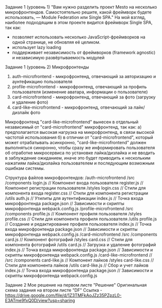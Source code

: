 Задание 1 (уровень 1)
"Вам нужно разделить проект Mesto на несколько микрофронтендов. Самостоятельно решите, какой фреймворк будете использовать, — Module Federation или Single SPA."
На мой взгляд, наиболее подходящим в этом проекте видится фреймворк Single SPA, так как:
- позволяет использовать несколько JavaScript-фреймворков на одной странице, не обновляя её целиком.
- использует lazy loading
- поддерживает независимость от фреймворков (framework agnostic) и независимую развёртываемость модулей

Задание 1 (уровень 2)
Микрофронтенды
1. auth-microfrontend - микрофронтенд, отвечающий за авторизацию и аунтефикацию пользователя
2. profile-microfrontend - микрофронтенд, отвечающий за профиль пользователя (изменение аватара, информации о пользователе)
3. card-microfrontend - микрофронтенд, отвечающий за фото (загрузку и удаление фото)
4. card-like-microfrontend - микрофронтенд, отвечающий за лайк/дизлайк фото

Микрофронтенд "card-like-microfrontend" вынесен в отдельный независимый от "card-microfrontend" микрофронтенд, так как:
а) предполагается высокая нагрузка на микрофронтенд, в связи высокой частотой использования
б) в отличии от "card-microfrontend", который может отрабатывать асинхронно, "card-like-microfrontend" должен выполняться синхронно, 
чтобы сразу же информировать пользователя об отработке микросервиса по установке лайка/дизлайка и не вводить в заблуждение ожиданием, 
иначе это будет приводить к нескольким нажатиям лайка/дизлайка пользователем и последующим возможным ошибкам системы.

Структура файлов микрофронтендов:
/auth-microfrontend
  /src
    /components
      login.js               // Компонент входа пользователя
      register.js            // Компонент регистрации пользователя
    /styles
      login.css              // Стили для компонента входа
      register.css           // Стили для компонента регистрации
    /utils
      auth.js                // Утилиты для аутентификации
    index.js                 // Точка входа микрофронтенда
  package.json               // Зависимости и скрипты микрофронтенда
  webpack.config.js
/profile-microfrontend
  /src
    /components
      profile.js             // Компонент профиля пользователя
    /styles
      profile.css            // Стили для компонента профиля пользователя
    /utils
      profile.js		     // Создание и редактирование профиля пользователя
    index.js                 // Точка входа микрофронтенда
  package.json               // Зависимости и скрипты микрофронтенда
  webpack.config.js
/card-microfrontend
  /src
    /components
      card.js             	 // Компонент фотографий
    /styles
      card.css            	 // Стили для компонента фотографий
    /utils
      card.js		   		 // Загрузка и удаление фотографий
    index.js                 // Точка входа микрофронтенда
  package.json               // Зависимости и скрипты микрофронтенда
  webpack.config.js
/card-like-microfrontend  // 
  /src
    /components
      card-like.js           // Компонент лайков
    /styles
      card-like.css          // Стили для компонента лайков
    /utils
      card-like.js		   	 // Сбор и учет лайков
    index.js                 // Точка входа микрофронтенда
  package.json               // Зависимости и скрипты микрофронтенда
  webpack.config.js

Задание 2
Мое решение на первом листе "Решение"
Оригинальная схема задания на втором листе "DF"
Ссылка - https://drive.google.com/file/d/1Z3TMFkAoJZz35PZpzL0-E3ATme9fxQ0D/view?usp=sharing
  
